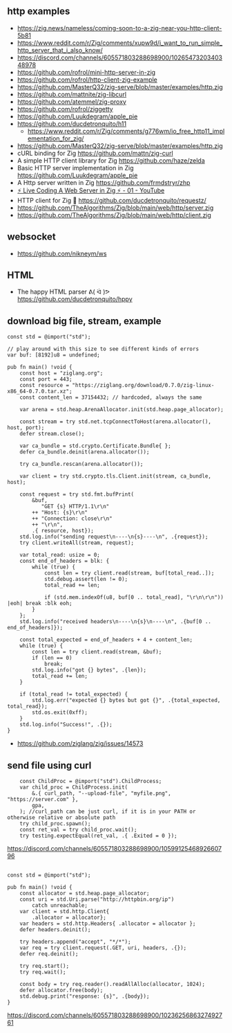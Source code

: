 ## http examples

- https://zig.news/nameless/coming-soon-to-a-zig-near-you-http-client-5b81
- https://www.reddit.com/r/Zig/comments/xupw9d/i_want_to_run_simple_http_server_that_i_also_know/
- https://discord.com/channels/605571803288698900/1026547320340348978
- https://github.com/rofrol/mini-http-server-in-zig
- https://github.com/rofrol/http-client-zig-example
- https://github.com/MasterQ32/zig-serve/blob/master/examples/http.zig
- https://github.com/mattnite/zig-libcurl
- https://github.com/atemmel/zig-proxy
- https://github.com/rofrol/ziggetty
- https://github.com/Luukdegram/apple_pie
- https://github.com/ducdetronquito/h11
  - https://www.reddit.com/r/Zig/comments/g776wm/io_free_http11_implementation_for_zig/
- https://github.com/MasterQ32/zig-serve/blob/master/examples/http.zig
- cURL binding for Zig https://github.com/mattn/zig-curl
- A simple HTTP client library for Zig https://github.com/haze/zelda
- Basic HTTP server implementation in Zig https://github.com/Luukdegram/apple_pie
- A Http server written in Zig https://github.com/frmdstryr/zhp
- [⚡ Live Coding A Web Server in Zig ⚡ - 01 - YouTube](https://www.youtube.com/watch?v=olOJbYP0ORE)
- HTTP client for Zig 🦎 https://github.com/ducdetronquito/requestz/
- https://github.com/TheAlgorithms/Zig/blob/main/web/http/server.zig
- https://github.com/TheAlgorithms/Zig/blob/main/web/http/client.zig

## websocket

- https://github.com/nikneym/ws

## HTML

- The happy HTML parser ᕕ( ᐛ )ᕗ https://github.com/ducdetronquito/hppy

## download big file, stream, example

```zig
const std = @import("std");

// play around with this size to see different kinds of errors
var buf: [8192]u8 = undefined;

pub fn main() !void {
    const host = "ziglang.org";
    const port = 443;
    const resource = "https://ziglang.org/download/0.7.0/zig-linux-x86_64-0.7.0.tar.xz";
    const content_len = 37154432; // hardcoded, always the same

    var arena = std.heap.ArenaAllocator.init(std.heap.page_allocator);

    const stream = try std.net.tcpConnectToHost(arena.allocator(), host, port);
    defer stream.close();

    var ca_bundle = std.crypto.Certificate.Bundle{ };
    defer ca_bundle.deinit(arena.allocator());

    try ca_bundle.rescan(arena.allocator());

    var client = try std.crypto.tls.Client.init(stream, ca_bundle, host);

    const request = try std.fmt.bufPrint(
        &buf,
           "GET {s} HTTP/1.1\r\n"
        ++ "Host: {s}\r\n"
        ++ "Connection: close\r\n"
        ++ "\r\n",
        .{ resource, host});
    std.log.info("sending request\n----\n{s}----\n", .{request});
    try client.writeAll(stream, request);

    var total_read: usize = 0;
    const end_of_headers = blk: {
        while (true) {
            const len = try client.read(stream, buf[total_read..]);
            std.debug.assert(len != 0);
            total_read += len;

            if (std.mem.indexOf(u8, buf[0 .. total_read], "\r\n\r\n")) |eoh| break :blk eoh;
        }
    };
    std.log.info("received headers\n----\n{s}\n----\n", .{buf[0 .. end_of_headers]});

    const total_expected = end_of_headers + 4 + content_len;
    while (true) {
        const len = try client.read(stream, &buf);
        if (len == 0)
            break;
        std.log.info("got {} bytes", .{len});
        total_read += len;
    }

    if (total_read != total_expected) {
        std.log.err("expected {} bytes but got {}", .{total_expected, total_read});
        std.os.exit(0xff);
    }
    std.log.info("Success!", .{});
}
```

- https://github.com/ziglang/zig/issues/14573

## send file using curl

```zig
    const ChildProc = @import("std").ChildProcess;
    var child_proc = ChildProcess.init(
        &.{ curl_path, "--upload-file", "myfile.png", "https://server.com" },
        gpa,
    ); //curl_path can be just curl, if it is in your PATH or otherwise relative or absolute path
    try child_proc.spawn();
    const ret_val = try child_proc.wait();
    try testing.expectEqual(ret_val, .{ .Exited = 0 });
```

https://discord.com/channels/605571803288698900/1059912546892660796

##

```zig
const std = @import("std");

pub fn main() !void {
    const allocator = std.heap.page_allocator;
    const uri = std.Uri.parse("http://httpbin.org/ip")
        catch unreachable;
    var client = std.http.Client{
        .allocator = allocator};
    var headers = std.http.Headers{ .allocator = allocator };
    defer headers.deinit();

    try headers.append("accept", "*/*");
    var req = try client.request(.GET, uri, headers, .{});
    defer req.deinit();

    try req.start();
    try req.wait();

    const body = try req.reader().readAllAlloc(allocator, 1024);
    defer allocator.free(body);
    std.debug.print("response: {s}", .{body});
}
```

https://discord.com/channels/605571803288698900/1023625686327492761
